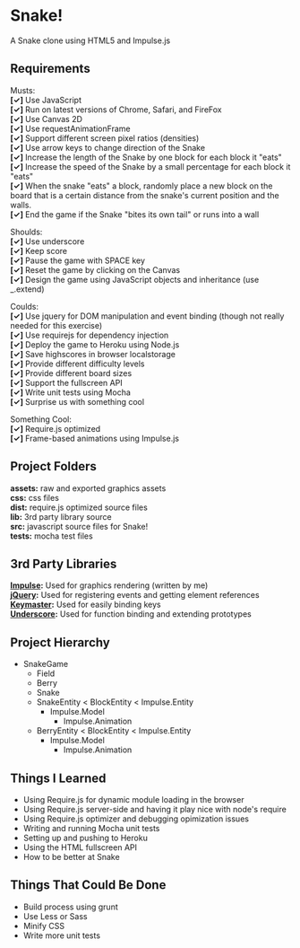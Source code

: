 # Snake!

A Snake clone using HTML5 and Impulse.js

## Requirements

Musts:  
**[✓]** Use JavaScript  
**[✓]** Run on latest versions of Chrome, Safari, and FireFox  
**[✓]** Use Canvas 2D  
**[✓]** Use requestAnimationFrame  
**[✓]** Support different screen pixel ratios (densities)  
**[✓]** Use arrow keys to change direction of the Snake  
**[✓]** Increase the length of the Snake by one block for each block it "eats"  
**[✓]** Increase the speed of the Snake by a small percentage for each block it "eats"  
**[✓]** When the snake "eats" a block, randomly place a new block on the board that is a certain distance from the snake's current position and the walls.  
**[✓]** End the game if the Snake "bites its own tail" or runs into a wall  

Shoulds:  
**[✓]** Use underscore  
**[✓]** Keep score  
**[✓]** Pause the game with SPACE key  
**[✓]** Reset the game by clicking on the Canvas  
**[✓]** Design the game using JavaScript objects and inheritance (use _.extend)  

Coulds:  
**[✓]** Use jquery for DOM manipulation and event binding (though not really needed for this exercise)  
**[✓]** Use requirejs for dependency injection  
**[✓]** Deploy the game to Heroku using Node.js  
**[✓]** Save highscores in browser localstorage  
**[✓]** Provide different difficulty levels  
**[✓]** Provide different board sizes  
**[✓]** Support the fullscreen API  
**[✓]** Write unit tests using Mocha  
**[✓]** Surprise us with something cool  

Something Cool:  
**[✓]** Require.js optimized  
**[✓]** Frame-based animations using Impulse.js  

## Project Folders  
**assets:** raw and exported graphics assets  
**css:** css files  
**dist:** require.js optimized source files  
**lib:** 3rd party library source  
**src:** javascript source files for Snake!  
**tests:** mocha test files  

## 3rd Party Libraries  
**[Impulse](https://github.com/dubrowgn/Impulse.js):** Used for graphics rendering (written by me)  
**[jQuery](http://jquery.com/):** Used for registering events and getting element references  
**[Keymaster](https://github.com/madrobby/keymaster):** Used for easily binding keys  
**[Underscore](http://underscorejs.org/):** Used for function binding and extending prototypes

## Project Hierarchy  

* SnakeGame
    * Field
    * Berry
    * Snake
    * SnakeEntity < BlockEntity < Impulse.Entity
        * Impulse.Model
            * Impulse.Animation
    * BerryEntity < BlockEntity < Impulse.Entity
        * Impulse.Model
            * Impulse.Animation

## Things I Learned
* Using Require.js for dynamic module loading in the browser
* Using Require.js server-side and having it play nice with node's require
* Using Require.js optimizer and debugging opimization issues
* Writing and running Mocha unit tests
* Setting up and pushing to Heroku
* Using the HTML fullscreen API
* How to be better at Snake

## Things That Could Be Done
* Build process using grunt
* Use Less or Sass
* Minify CSS
* Write more unit tests
